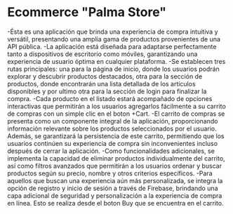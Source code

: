# Ecommerce "Palma Store"

-Ésta es una aplicación que brinda una experiencia de compra intuitiva y versátil, presentando una amplia gama de productos provenientes de una API pública.
-La aplicación está diseñada para adaptarse perfectamente tanto a dispositivos de escritorio como móviles, garantizando una experiencia de usuario óptima en cualquier plataforma.
-Se establecen tres rutas principales: una para la página de inicio, donde los usuarios podrán explorar y descubrir productos destacados, otra para la sección de productos, donde encontrarán una lista detallada de los artículos disponibles y por ultimo otra para la sección de login para finalizar la compra.
-Cada producto en el listado estará acompañado de opciones interactivas que permitirán a los usuarios agregarlos fácilmente a su carrito de compras con un simple clic en el boton +Cart.
-El carrito de compras se presenta como un componente integral de la aplicación, proporcionando información relevante sobre los productos seleccionados por el usuario. Además, se garantizará la persistencia de este carrito, permitiendo que los usuarios continúen su experiencia de compra sin inconvenientes incluso después de cerrar la aplicación.
-Como funcionalidades adicionales, se implementa la capacidad de eliminar productos individualmente del carrito, así como filtros avanzados que permitirán a los usuarios ordenar y buscar productos según su precio, nombre y otros criterios específicos.
-Para aquellos que buscan una experiencia aún más personalizada, se integra la opción de registro y inicio de sesión a través de Firebase, brindando una capa adicional de seguridad y personalización a la experiencia de compra en línea. Esto se realiza desde el boton Buy que se encuentra en el carrito.


